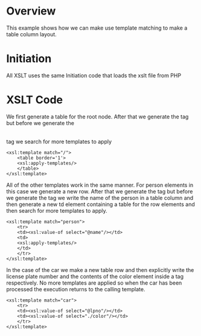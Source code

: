 # Overview
This example shows how we can make use template matching to make a table column layout.

# Initiation

All XSLT uses the same Initiation code that loads the xslt file from PHP

# XSLT Code

We first generate a table for the root node. After that we generate the <table> tag but before we generate the </table> tag we search for more templates to apply

~~~
<xsl:template match="/">
	<table border='1'>
	<xsl:apply-templates/>
	</table>
</xsl:template>  
~~~

All of the other templates work in the same manner. For person elements in this case we generate a new row. After that we generate the <tr> tag but before we generate the </tr> tag we write the name of the person in a table column and then generate a new td element containing a table for the row elements and then search for more templates to apply. 

~~~
<xsl:template match="person">
	<tr>
	<td><xsl:value-of select="@name"/></td>
	<td>
	<xsl:apply-templates/>
	</td>
	</tr>
</xsl:template>
~~~

In the case of the car we make a new table row and then explicitly write the license plate number and the contents of the color element inside a <td> tag respectively.
No more templates are applied so when the car has been processed the execution returns to the calling template.
	
~~~
<xsl:template match="car">
	<tr>
	<td><xsl:value-of select="@lpno"/></td>		
	<td><xsl:value-of select="./color"/></td>
	</tr>
</xsl:template>
~~~



